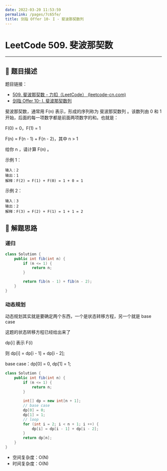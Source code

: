 ```yaml
---
date: 2022-03-20 11:53:59
permalink: /pages/7c65fe/
title: 剑指 Offer 10- I - 斐波那契数列
---
```

# LeetCode 509. 斐波那契数

---

## 📃 题目描述

题目链接：

- [509. 斐波那契数 - 力扣（LeetCode） (leetcode-cn.com)](https://leetcode-cn.com/problems/fibonacci-number/)
- [剑指 Offer 10- I. 斐波那契数列](https://leetcode.cn/problems/fei-bo-na-qi-shu-lie-lcof/)

斐波那契数，通常用 F(n) 表示，形成的序列称为 斐波那契数列 。该数列由 0 和 1 开始，后面的每一项数字都是前面两项数字的和。也就是：

F(0) = 0，F(1) = 1

F(n) = F(n - 1) + F(n - 2)，其中 n > 1

给你 n ，请计算 F(n) 。

示例 1：

```
输入：2
输出：1
解释：F(2) = F(1) + F(0) = 1 + 0 = 1
```

示例 2：

```
输入：3
输出：2
解释：F(3) = F(2) + F(1) = 1 + 1 = 2
```

## 🔔 解题思路

### 递归

```java
class Solution {
    public int fib(int n) {
        if (n <= 1) {
            return n;
        }

        return fib(n - 1) + fib(n - 2);
    }
}
```

### 动态规划

动态规划其实就是要确定两个东西，一个是状态转移方程，另一个就是 base case

这题的状态转移方程已经给出来了

dp[i] 表示 F(i)

则 dp[i] = dp[i - 1] + dp[i - 2];

base case：dp[0] = 0, dp[1] = 1;


```java
class Solution {
    public int fib(int n) {
        if (n <= 1) {
            return n;
        }
        
        int[] dp = new int[n + 1];
        // base case
        dp[0] = 0;
        dp[1] = 1;
        // loop
        for (int i = 2; i < n + 1; i ++) {
            dp[i] = dp[i - 1] + dp[i - 2];
        }
        return dp[n];
    }
}
```

- 空间复杂度：O(N)
- 时间复杂度：O(N)

